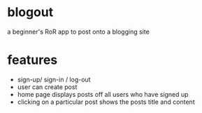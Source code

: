 # blogout

a beginner's RoR app to post onto a blogging site

# features

+ sign-up/ sign-in / log-out
+ user can create post
+ home page displays posts off all users who have signed up
+ clicking on a particular post shows the posts title and content

